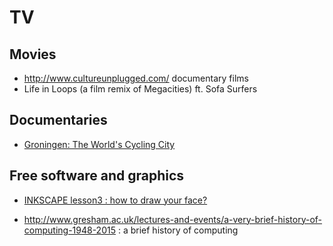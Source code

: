 # TV

## Movies

- http://www.cultureunplugged.com/ documentary films
- Life in Loops (a film remix of Megacities) ft. Sofa Surfers

## Documentaries

- [Groningen: The World's Cycling City](https://www.youtube.com/watch?v=fv38J7SKH_g)


## Free software and graphics

- [INKSCAPE lesson3 : how to draw your face?](https://www.youtube.com/watch?v=EvLJAF83feI&feature=youtu.be)


- http://www.gresham.ac.uk/lectures-and-events/a-very-brief-history-of-computing-1948-2015 : a brief history of computing
